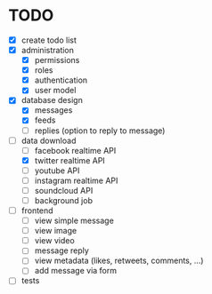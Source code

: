 # TODO
- [x] create todo list
- [x] administration
  - [x] permissions
  - [x] roles
  - [x] authentication
  - [x] user model
- [x] database design
  - [x] messages
  - [x] feeds
  - [ ] replies (option to reply to message)
- [ ] data download
  - [ ] facebook realtime API
  - [x] twitter realtime API
  - [ ] youtube API
  - [ ] instagram realtime API
  - [ ] soundcloud API
  - [ ] background job
- [ ] frontend
  - [ ] view simple message
  - [ ] view image
  - [ ] view video
  - [ ] message reply
  - [ ] view metadata (likes, retweets, comments, ...)
  - [ ] add message via form
- [ ] tests